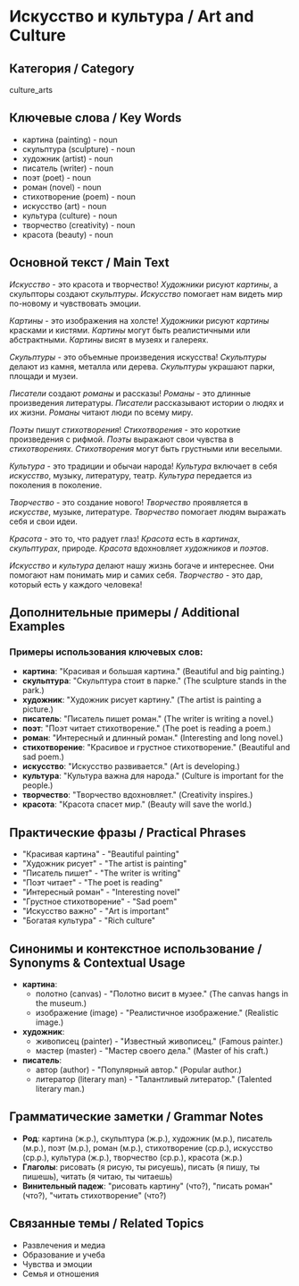 # Искусство и культура / Art and Culture

## Категория / Category
culture_arts

## Ключевые слова / Key Words
- картина (painting) - noun
- скульптура (sculpture) - noun
- художник (artist) - noun
- писатель (writer) - noun
- поэт (poet) - noun
- роман (novel) - noun
- стихотворение (poem) - noun
- искусство (art) - noun
- культура (culture) - noun
- творчество (creativity) - noun
- красота (beauty) - noun

## Основной текст / Main Text

*Искусство* - это красота и творчество! *Художники* рисуют *картины*, а скульпторы создают *скульптуры*. *Искусство* помогает нам видеть мир по-новому и чувствовать эмоции.

*Картины* - это изображения на холсте! *Художники* рисуют *картины* красками и кистями. *Картины* могут быть реалистичными или абстрактными. *Картины* висят в музеях и галереях.

*Скульптуры* - это объемные произведения искусства! *Скульптуры* делают из камня, металла или дерева. *Скульптуры* украшают парки, площади и музеи.

*Писатели* создают *романы* и рассказы! *Романы* - это длинные произведения литературы. *Писатели* рассказывают истории о людях и их жизни. *Романы* читают люди по всему миру.

*Поэты* пишут *стихотворения*! *Стихотворения* - это короткие произведения с рифмой. *Поэты* выражают свои чувства в *стихотворениях*. *Стихотворения* могут быть грустными или веселыми.

*Культура* - это традиции и обычаи народа! *Культура* включает в себя *искусство*, музыку, литературу, театр. *Культура* передается из поколения в поколение.

*Творчество* - это создание нового! *Творчество* проявляется в *искусстве*, музыке, литературе. *Творчество* помогает людям выражать себя и свои идеи.

*Красота* - это то, что радует глаз! *Красота* есть в *картинах*, *скульптурах*, природе. *Красота* вдохновляет *художников* и *поэтов*.

*Искусство* и *культура* делают нашу жизнь богаче и интереснее. Они помогают нам понимать мир и самих себя. *Творчество* - это дар, который есть у каждого человека!

## Дополнительные примеры / Additional Examples

### Примеры использования ключевых слов:
- **картина**: "Красивая и большая картина." (Beautiful and big painting.)
- **скульптура**: "Скульптура стоит в парке." (The sculpture stands in the park.)
- **художник**: "Художник рисует картину." (The artist is painting a picture.)
- **писатель**: "Писатель пишет роман." (The writer is writing a novel.)
- **поэт**: "Поэт читает стихотворение." (The poet is reading a poem.)
- **роман**: "Интересный и длинный роман." (Interesting and long novel.)
- **стихотворение**: "Красивое и грустное стихотворение." (Beautiful and sad poem.)
- **искусство**: "Искусство развивается." (Art is developing.)
- **культура**: "Культура важна для народа." (Culture is important for the people.)
- **творчество**: "Творчество вдохновляет." (Creativity inspires.)
- **красота**: "Красота спасет мир." (Beauty will save the world.)

## Практические фразы / Practical Phrases

- "Красивая картина" - "Beautiful painting"
- "Художник рисует" - "The artist is painting"
- "Писатель пишет" - "The writer is writing"
- "Поэт читает" - "The poet is reading"
- "Интересный роман" - "Interesting novel"
- "Грустное стихотворение" - "Sad poem"
- "Искусство важно" - "Art is important"
- "Богатая культура" - "Rich culture"

## Синонимы и контекстное использование / Synonyms & Contextual Usage

- **картина**: 
  - полотно (canvas) - "Полотно висит в музее." (The canvas hangs in the museum.)
  - изображение (image) - "Реалистичное изображение." (Realistic image.)
- **художник**: 
  - живописец (painter) - "Известный живописец." (Famous painter.)
  - мастер (master) - "Мастер своего дела." (Master of his craft.)
- **писатель**: 
  - автор (author) - "Популярный автор." (Popular author.)
  - литератор (literary man) - "Талантливый литератор." (Talented literary man.)

## Грамматические заметки / Grammar Notes

- **Род**: картина (ж.р.), скульптура (ж.р.), художник (м.р.), писатель (м.р.), поэт (м.р.), роман (м.р.), стихотворение (ср.р.), искусство (ср.р.), культура (ж.р.), творчество (ср.р.), красота (ж.р.)
- **Глаголы**: рисовать (я рисую, ты рисуешь), писать (я пишу, ты пишешь), читать (я читаю, ты читаешь)
- **Винительный падеж**: "рисовать картину" (что?), "писать роман" (что?), "читать стихотворение" (что?)

## Связанные темы / Related Topics

- Развлечения и медиа
- Образование и учеба
- Чувства и эмоции
- Семья и отношения
